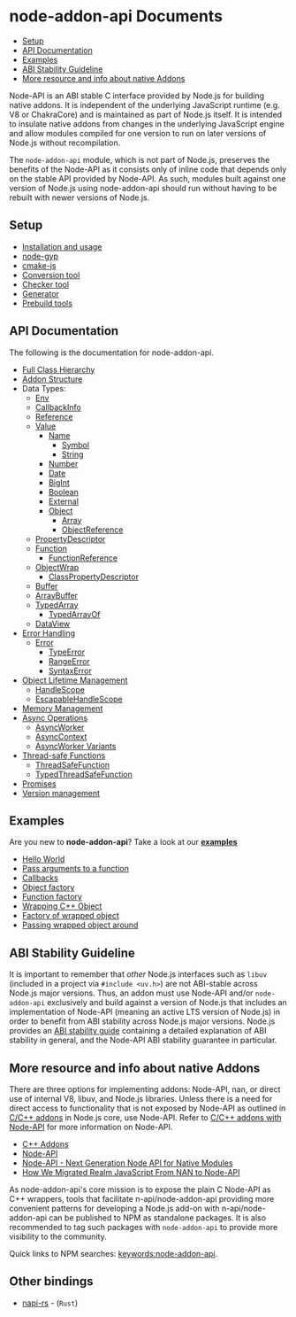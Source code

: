 # node-addon-api Documents

* [Setup](#setup)
* [API Documentation](#api)
* [Examples](#examples)
* [ABI Stability Guideline](#abi-stability-guideline)
* [More resource and info about native Addons](#resources)

Node-API is an ABI stable C interface provided by Node.js for building native
addons. It is independent of the underlying JavaScript runtime (e.g. V8 or ChakraCore)
and is maintained as part of Node.js itself. It is intended to insulate
native addons from changes in the underlying JavaScript engine and allow
modules compiled for one version to run on later versions of Node.js without
recompilation.

The `node-addon-api` module, which is not part of Node.js, preserves the benefits
of the Node-API as it consists only of inline code that depends only on the stable API
provided by Node-API. As such, modules built against one version of Node.js
using node-addon-api should run without having to be rebuilt with newer versions
of Node.js.

## Setup
  - [Installation and usage](setup.md)
  - [node-gyp](node-gyp.md)
  - [cmake-js](cmake-js.md)
  - [Conversion tool](conversion-tool.md)
  - [Checker tool](checker-tool.md)
  - [Generator](generator.md)
  - [Prebuild tools](prebuild_tools.md)

<a name="api"></a>

## API Documentation

The following is the documentation for node-addon-api.

 - [Full Class Hierarchy](hierarchy.md)
 - [Addon Structure](addon.md)
 - Data Types:
    - [Env](env.md)
    - [CallbackInfo](callbackinfo.md)
    - [Reference](reference.md)
    - [Value](value.md)
        - [Name](name.md)
            - [Symbol](symbol.md)
            - [String](string.md)
        - [Number](number.md)
        - [Date](date.md)
        - [BigInt](bigint.md)
        - [Boolean](boolean.md)
        - [External](external.md)
        - [Object](object.md)
            - [Array](array.md)
            - [ObjectReference](object_reference.md)
    - [PropertyDescriptor](property_descriptor.md)
    - [Function](function.md)
        - [FunctionReference](function_reference.md)
    - [ObjectWrap](object_wrap.md)
        - [ClassPropertyDescriptor](class_property_descriptor.md)
    - [Buffer](buffer.md)
    - [ArrayBuffer](array_buffer.md)
    - [TypedArray](typed_array.md)
      - [TypedArrayOf](typed_array_of.md)
    - [DataView](dataview.md)
 - [Error Handling](error_handling.md)
    - [Error](error.md)
      - [TypeError](type_error.md)
      - [RangeError](range_error.md)
      - [SyntaxError](syntax_error.md)
 - [Object Lifetime Management](object_lifetime_management.md)
    - [HandleScope](handle_scope.md)
    - [EscapableHandleScope](escapable_handle_scope.md)
 - [Memory Management](memory_management.md)
 - [Async Operations](async_operations.md)
    - [AsyncWorker](async_worker.md)
    - [AsyncContext](async_context.md)
    - [AsyncWorker Variants](async_worker_variants.md)
 - [Thread-safe Functions](threadsafe.md)
    - [ThreadSafeFunction](threadsafe_function.md)
    - [TypedThreadSafeFunction](typed_threadsafe_function.md)
 - [Promises](promises.md)
 - [Version management](version_management.md)

<a name="examples"></a>

## Examples

Are you new to **node-addon-api**? Take a look at our **[examples]()**

- [Hello World](/tree/main/src/1-getting-started/1_hello_world)
- [Pass arguments to a function](/tree/main/src/1-getting-started/2_function_arguments/node-addon-api)
- [Callbacks](/tree/main/src/1-getting-started/3_callbacks/node-addon-api)
- [Object factory](/tree/main/src/1-getting-started/4_object_factory/node-addon-api)
- [Function factory](/tree/main/src/1-getting-started/5_function_factory/node-addon-api)
- [Wrapping C++ Object](/tree/main/src/1-getting-started/6_object_wrap/node-addon-api)
- [Factory of wrapped object](/tree/main/src/1-getting-started/7_factory_wrap/node-addon-api)
- [Passing wrapped object around](/tree/main/src/2-js-to-native-conversion/8_passing_wrapped/node-addon-api)

<a name="abi-stability-guideline"></a>

## ABI Stability Guideline

It is important to remember that *other* Node.js interfaces such as
`libuv` (included in a project via `#include <uv.h>`) are not ABI-stable across
Node.js major versions. Thus, an addon must use Node-API and/or `node-addon-api`
exclusively and build against a version of Node.js that includes an
implementation of Node-API (meaning an active LTS version of Node.js) in
order to benefit from ABI stability across Node.js major versions. Node.js
provides an [ABI stability guide][] containing a detailed explanation of ABI
stability in general, and the Node-API ABI stability guarantee in particular.

<a name="resources"></a>

## More resource and info about native Addons

There are three options for implementing addons: Node-API, nan, or direct
use of internal V8, libuv, and Node.js libraries. Unless there is a need for
direct access to functionality that is not exposed by Node-API as outlined
in [C/C++ addons](https://nodejs.org/dist/latest/docs/api/addons.html)
in Node.js core, use Node-API. Refer to
[C/C++ addons with Node-API](https://nodejs.org/dist/latest/docs/api/n-api.html)
for more information on Node-API.

- [C++ Addons](https://nodejs.org/dist/latest/docs/api/addons.html)
- [Node-API](https://nodejs.org/dist/latest/docs/api/n-api.html)
- [Node-API - Next Generation Node API for Native Modules](https://youtu.be/-Oniup60Afs)
- [How We Migrated Realm JavaScript From NAN to Node-API](https://developer.mongodb.com/article/realm-javascript-nan-to-n-api)

As node-addon-api's core mission is to expose the plain C Node-API as C++
wrappers, tools that facilitate n-api/node-addon-api providing more
convenient patterns for developing a Node.js add-on with n-api/node-addon-api
can be published to NPM as standalone packages. It is also recommended to tag
such packages with `node-addon-api` to provide more visibility to the community.

Quick links to NPM searches: [keywords:node-addon-api](https://www.npmjs.com/search?q=keywords%3Anode-addon-api).

<a name="other-bindings"></a>

## Other bindings

- [napi-rs](https://napi.rs) - (`Rust`)

[ABI stability guide]: https://nodejs.org/en/docs/guides/abi-stability/
